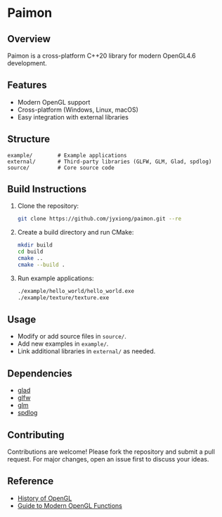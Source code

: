 
# Paimon

## Overview
Paimon is a cross-platform C++20 library for modern OpenGL4.6 development.

## Features
- Modern OpenGL support
- Cross-platform (Windows, Linux, macOS)
- Easy integration with external libraries

## Structure

```
example/        # Example applications
external/       # Third-party libraries (GLFW, GLM, Glad, spdlog)
source/         # Core source code
```

## Build Instructions

1. Clone the repository:
	```sh
	git clone https://github.com/jyxiong/paimon.git --re
	```
2. Create a build directory and run CMake:
	```sh
	mkdir build
	cd build
	cmake ..
	cmake --build .
	```
3. Run example applications:
	```sh
	./example/hello_world/hello_world.exe
	./example/texture/texture.exe
	```

## Usage
- Modify or add source files in `source/`.
- Add new examples in `example/`.
- Link additional libraries in `external/` as needed.

## Dependencies
- [glad](https://github.com/Dav1dde/glad)
- [glfw](https://github.com/glfw/glfw)
- [glm](https://github.com/g-truc/glm)
- [spdlog](https://github.com/gabime/spdlog)

## Contributing
Contributions are welcome! Please fork the repository and submit a pull request. For major changes, open an issue first to discuss your ideas.

## Reference
- [History of OpenGL](https://www.khronos.org/opengl/wiki/History_of_OpenGL)
- [Guide to Modern OpenGL Functions](https://github.com/fendevel/Guide-to-Modern-OpenGL-Functions)
